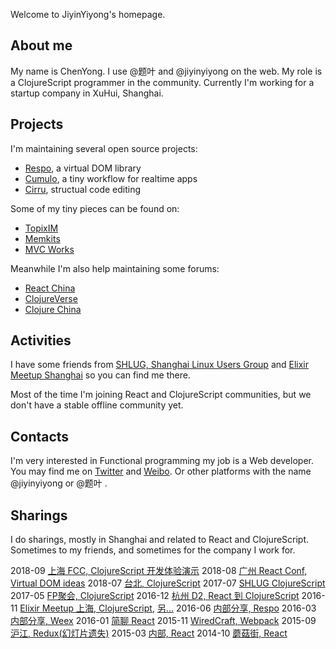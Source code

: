 
Welcome to JiyinYiyong's homepage.

## About me

My name is ChenYong. I use @题叶 and @jiyinyiyong on the web. My role is a ClojureScript programmer in the community. Currently I'm working for a startup company in XuHui, Shanghai.

## Projects

I'm maintaining several open source projects:

* [Respo](http://github.com/Respo), a virtual DOM library
* [Cumulo](https://github.com/Cumulo/), a tiny workflow for realtime apps
* [Cirru](https://github.com/Cirru/), structual code editing

Some of my tiny pieces can be found on:

* [TopixIM](https://github.com/TopixIM/)
* [Memkits](https://github.com/memkits)
* [MVC Works](https://github.com/mvc-works/)

Meanwhile I'm also help maintaining some forums:

* [React China](http://react-china.org/)
* [ClojureVerse](http://clojureverse.org)
* [Clojure China](http://clojure-china.org)

## Activities

I have some friends from [SHLUG, Shanghai Linux Users Group](http://www.shlug.org/) and [Elixir Meetup Shanghai](https://www.meetup.com/Elixir-Shanghai/) so you can find me there.

Most of the time I'm joining React and ClojureScript communities, but we don't have a stable offline community yet.

## Contacts

I'm very interested in Functional programming my job is a Web developer. You may find me on [Twitter](https://twitter.com/jiyinyiyong) and [Weibo](http://weibo.com/jiyinyiyong/). Or other platforms with the name @jiyinyiyong or @题叶 .

## Sharings

I do sharings, mostly in Shanghai and related to React and ClojureScript. Sometimes to my friends, and sometimes for the company I work for.

2018-09 [上海 FCC, ClojureScript 开发体验演示](https://gist.github.com/jiyinyiyong/561cd06ad1a1537dc8bcc15109bcf1cc)
2018-08 [广州 React Conf, Virtual DOM ideas](http://cdn.tiye.me/slides/cljs-virtual-dom.key)
2018-07 [台北, ClojureScript](https://gist.github.com/jiyinyiyong/b403a24667a3f2b93afdd6e9f57f6f10)
2017-07 [SHLUG ClojureScript](https://gist.github.com/jiyinyiyong/0b71f738c725f000b274399c5954e1a1)
2017-05 [FP聚会, ClojureScript](https://gist.github.com/jiyinyiyong/7e6993079dea15e6a00c9ccd746b7074)
2016-12 [杭州 D2, React 到 ClojureScript](https://os.alipayobjects.com/rmsportal/WbKDoPrtkHaxTuOjOZQy.pdf)
2016-11 [Elixir Meetup 上海, ClojureScript](https://gist.github.com/jiyinyiyong/55c4bae94fe75a030adbf99878142d2d), [另...](https://gist.github.com/jiyinyiyong/c146ca910322001920e90469c5bda140/)
2016-06 [内部分享, Respo](https://gist.github.com/jiyinyiyong/e447a91076c60a7b721704342ecd2d68)
2016-03 [内部分享, Weex](https://gist.github.com/jiyinyiyong/431bd7c29d67f41cc7d0d5005a959acc)
2016-01 [简聊 React](https://github.com/jiyinyiyong/100offer-sharing/blob/master/slides.md)
2015-11 [WiredCraft, Webpack](https://gist.github.com/jiyinyiyong/c49cce21677160d11584)
2015-09 [沪江, Redux(幻灯片遗失)](https://segmentfault.com/a/1190000003747409)
2015-03 [内部, React](https://github.com/jiyinyiyong/slide-react-in-talk)
2014-10 [蘑菇街, React](https://github.com/jiyinyiyong/cnodejs-slide/blob/master/source/app/slides.coffee)

